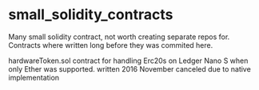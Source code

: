 # small_solidity_contracts
Many small solidity contract, not worth creating separate repos for.
Contracts where written long before they was commited here.


hardwareToken.sol
contract for handling Erc20s on Ledger Nano S when only Ether was supported. 
written 2016 November
canceled due to native implementation
